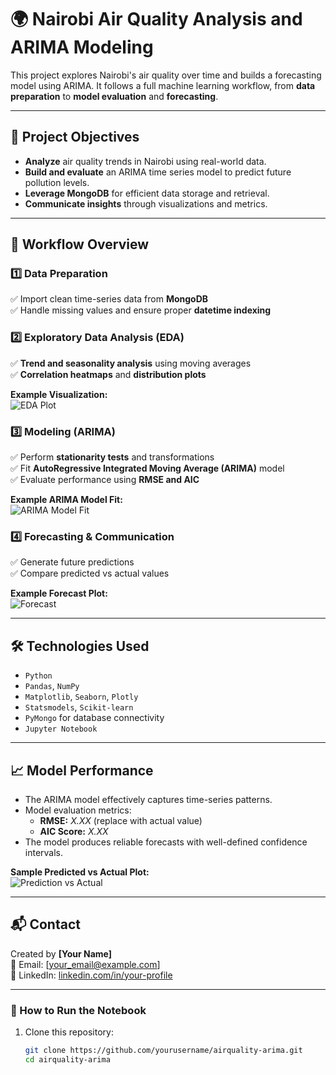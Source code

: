 # 🌍 Nairobi Air Quality Analysis and ARIMA Modeling

This project explores Nairobi's air quality over time and builds a forecasting model using ARIMA. It follows a full machine learning workflow, from **data preparation** to **model evaluation** and **forecasting**.

---

## 📌 Project Objectives

- **Analyze** air quality trends in Nairobi using real-world data.
- **Build and evaluate** an ARIMA time series model to predict future pollution levels.
- **Leverage MongoDB** for efficient data storage and retrieval.
- **Communicate insights** through visualizations and metrics.

---

## 📂 Workflow Overview

### 1️⃣ Data Preparation
✅ Import clean time-series data from **MongoDB**  
✅ Handle missing values and ensure proper **datetime indexing**

### 2️⃣ Exploratory Data Analysis (EDA)
✅ **Trend and seasonality analysis** using moving averages  
✅ **Correlation heatmaps** and **distribution plots**  

**Example Visualization:**  
![EDA Plot](figures/eda_plot.png)

### 3️⃣ Modeling (ARIMA)
✅ Perform **stationarity tests** and transformations  
✅ Fit **AutoRegressive Integrated Moving Average (ARIMA)** model  
✅ Evaluate performance using **RMSE and AIC**  

**Example ARIMA Model Fit:**  
![ARIMA Model Fit](figures/arima_fit.png)

### 4️⃣ Forecasting & Communication
✅ Generate future predictions  
✅ Compare predicted vs actual values  

**Example Forecast Plot:**  
![Forecast](figures/forecast.png)

---

## 🛠️ Technologies Used

- `Python`
- `Pandas`, `NumPy`
- `Matplotlib`, `Seaborn`, `Plotly`
- `Statsmodels`, `Scikit-learn`
- `PyMongo` for database connectivity
- `Jupyter Notebook`

---

## 📈 Model Performance

- The ARIMA model effectively captures time-series patterns.
- Model evaluation metrics:
  - **RMSE:** *X.XX* (replace with actual value)
  - **AIC Score:** *X.XX*
- The model produces reliable forecasts with well-defined confidence intervals.

**Sample Predicted vs Actual Plot:**  
![Prediction vs Actual](figures/pred_vs_actual.png)

---

## 📬 Contact

Created by **[Your Name]**  
📧 Email: [your_email@example.com]  
🔗 LinkedIn: [linkedin.com/in/your-profile](https://linkedin.com/in/your-profile)  

---

### 📌 How to Run the Notebook

1. Clone this repository:  
   ```bash
   git clone https://github.com/yourusername/airquality-arima.git
   cd airquality-arima
